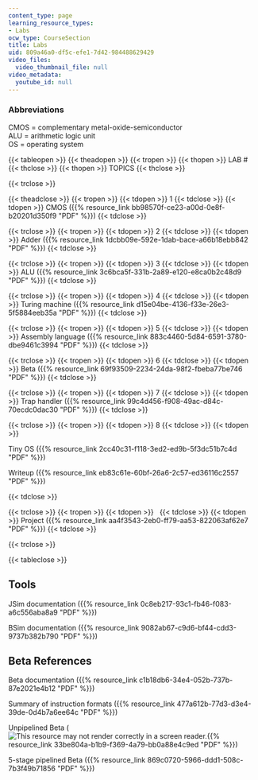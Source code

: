```yaml
---
content_type: page
learning_resource_types:
- Labs
ocw_type: CourseSection
title: Labs
uid: 809a46a0-df5c-efe1-7d42-984488629429
video_files:
  video_thumbnail_file: null
video_metadata:
  youtube_id: null
---
```


### Abbreviations

CMOS = complementary metal-oxide-semiconductor  
ALU = arithmetic logic unit  
OS = operating system

{{< tableopen >}}
{{< theadopen >}}
{{< tropen >}}
{{< thopen >}}
LAB #
{{< thclose >}}
{{< thopen >}}
TOPICS
{{< thclose >}}

{{< trclose >}}

{{< theadclose >}}
{{< tropen >}}
{{< tdopen >}}
1
{{< tdclose >}}
{{< tdopen >}}
CMOS ({{% resource_link bb98570f-ce23-a00d-0e8f-b20201d350f9 "PDF" %}})
{{< tdclose >}}

{{< trclose >}}
{{< tropen >}}
{{< tdopen >}}
2
{{< tdclose >}}
{{< tdopen >}}
Adder ({{% resource_link 1dcbb09e-592e-1dab-bace-a66b18ebb842 "PDF" %}})
{{< tdclose >}}

{{< trclose >}}
{{< tropen >}}
{{< tdopen >}}
3
{{< tdclose >}}
{{< tdopen >}}
ALU ({{% resource_link 3c6bca5f-331b-2a89-e120-e8ca0b2c48d9 "PDF" %}})
{{< tdclose >}}

{{< trclose >}}
{{< tropen >}}
{{< tdopen >}}
4
{{< tdclose >}}
{{< tdopen >}}
Turing machine ({{% resource_link d15e04be-4136-f33e-26e3-5f5884eeb35a "PDF" %}})
{{< tdclose >}}

{{< trclose >}}
{{< tropen >}}
{{< tdopen >}}
5
{{< tdclose >}}
{{< tdopen >}}
Assembly language ({{% resource_link 883c4460-5d84-6591-3780-dbe9461c3994 "PDF" %}})
{{< tdclose >}}

{{< trclose >}}
{{< tropen >}}
{{< tdopen >}}
6
{{< tdclose >}}
{{< tdopen >}}
Beta ({{% resource_link 69f93509-2234-24da-98f2-fbeba77be746 "PDF" %}})
{{< tdclose >}}

{{< trclose >}}
{{< tropen >}}
{{< tdopen >}}
7
{{< tdclose >}}
{{< tdopen >}}
Trap handler ({{% resource_link 99c4d456-f908-49ac-d84c-70ecdc0dac30 "PDF" %}})
{{< tdclose >}}

{{< trclose >}}
{{< tropen >}}
{{< tdopen >}}
8
{{< tdclose >}}
{{< tdopen >}}


Tiny OS ({{% resource_link 2cc40c31-f118-3ed2-ed9b-5f3dc51b7c4d "PDF" %}})

Writeup ({{% resource_link eb83c61e-60bf-26a6-2c57-ed36116c2557 "PDF" %}})


{{< tdclose >}}

{{< trclose >}}
{{< tropen >}}
{{< tdopen >}}
 
{{< tdclose >}}
{{< tdopen >}}
Project ({{% resource_link aa4f3543-2eb0-ff79-aa53-822063af62e7 "PDF" %}})
{{< tdclose >}}

{{< trclose >}}

{{< tableclose >}}

Tools
-----

JSim documentation ({{% resource_link 0c8eb217-93c1-fb46-f083-a6c556aba8a9 "PDF" %}})

BSim documentation ({{% resource_link 9082ab67-c9d6-bf44-cdd3-9737b382b790 "PDF" %}})

Beta References
---------------

Beta documentation ({{% resource_link c1b18db6-34e4-052b-737b-87e2021e4b12 "PDF" %}})

Summary of instruction formats ({{% resource_link 477a612b-77d3-d3e4-39de-0d4b7a6ee64c "PDF" %}})

Unpipelined Beta (![This resource may not render correctly in a screen reader.](/images/inacessible.gif){{% resource_link 33be804a-b1b9-f369-4a79-bb0a88e4c9ed "PDF" %}})

5-stage pipelined Beta ({{% resource_link 869c0720-5966-ddd1-508c-7b3f49b71856 "PDF" %}})